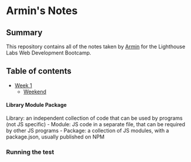 # Armin's Notes
## Summary 
This repository contains all of the notes taken by [Armin](https://github.com/parniaa) for the Lighthouse Labs Web Development Bootcamp.

## Table of contents
* [Week 1](/Week_1)
  * [Weekend](/Week_1/WEEKEND)

#### Library Module Package

Library: an independent collection of code that can be used by programs (not JS specific) - Module: JS code in a separate file, that can be required by other JS programs - Package: a collection of JS modules, with a package.json, usually published on NPM

### Running the test